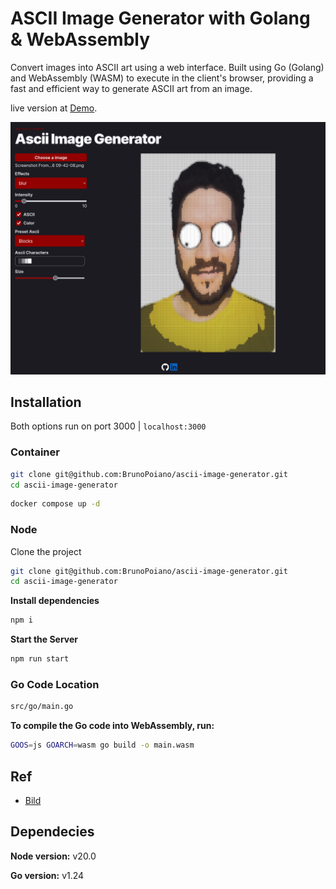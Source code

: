 # ASCII Image Generator with Golang & WebAssembly

Convert images into ASCII art using a web interface. Built using Go (Golang) and WebAssembly (WASM) to execute in the client's browser, providing a fast and efficient way to generate ASCII art from an image.

live version at [Demo](ascii-image-generator-two.vercel.app/).

![Screenshot of the App.](/src/assets/demo.png)

## Installation

Both options run on port 3000 | `localhost:3000`

### Container
```bash
git clone git@github.com:BrunoPoiano/ascii-image-generator.git
cd ascii-image-generator
```
```bash
docker compose up -d 
```

### Node
Clone the project

```bash
git clone git@github.com:BrunoPoiano/ascii-image-generator.git
cd ascii-image-generator
```

**Install dependencies**
```bash
npm i
```
**Start the Server**
```bash
npm run start
```

### Go Code Location

```bash
src/go/main.go
```

**To compile the Go code into WebAssembly, run:**
```bash
GOOS=js GOARCH=wasm go build -o main.wasm
```


## Ref
 - [Bild](https://github.com/anthonynsimon/bild)

## Dependecies
**Node version:** v20.0

**Go version:** v1.24


